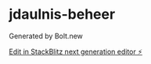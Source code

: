 # jdaulnis-beheer

Generated by Bolt.new

[Edit in StackBlitz next generation editor ⚡️](https://stackblitz.com/~/github.com/stijnjanmaat/jdaulnis-beheer)